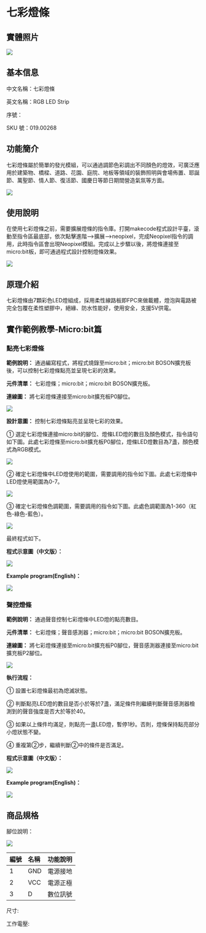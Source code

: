 # 七彩燈條

## 實體照片

![](../../.gitbook/assets/RGB_LED_string.jpg)

## 基本信息

中文名稱：七彩燈條

英文名稱：RGB LED Strip

序號：

SKU 號：019.00268

## 功能簡介

七彩燈條屬於簡單的發光模組，可以通過調節色彩調出不同顏色的燈效，可廣泛應用於建築物、橋樑、道路、花園、庭院、地板等領域的裝飾照明與會場佈置、耶誕節、萬聖節、情人節、復活節、國慶日等節日期間營造氣氛等方面。

![](../../.gitbook/assets/RGB_LED_string_intro.png)

## 使用說明

在使用七彩燈條之前，需要擴展燈條的指令庫。打開makecode程式設計平臺，滾動至指令區最底部，依次點擊進階-->擴展-->neopixel，完成Neopixel指令的調用，此時指令區會出現Neopixel模組。完成以上步驟以後，將燈條連接至micro:bit板，即可通過程式設計控制燈條效果。

![](../../.gitbook/assets/RGB_LED_string_ui.png)

## 原理介紹

七彩燈條由7顆彩色LED燈組成，採用柔性線路板即FPC來做載體，燈泡與電路被完全包覆在柔性塑膠中，絕緣、防水性能好，使用安全，支援5V供電。

## 實作範例教學-Micro:bit篇

### **點亮七彩燈條**

**範例說明：** 通過編寫程式，將程式燒錄至micro:bit；micro:bit BOSON擴充板後，可以控制七彩燈條點亮並呈現七彩的效果。

**元件清單：** 七彩燈條；micro:bit；micro:bit BOSON擴充板。

**連線圖：** 將七彩燈條連接至micro:bit擴充板P0腳位。

![](../../.gitbook/assets/RGB_LED_string_example_m1.png)

**設計意圖：** 控制七彩燈條點亮並呈現七彩的效果。

① 選定七彩燈條連接micro:bit的腳位、燈條LED燈的數目及顏色模式，指令語句如下圖。此處七彩燈條至micro:bit擴充板P0腳位，燈條LED燈數目為7盞，顏色模式為RGB模式。

![](../../.gitbook/assets/RGB_LED_string_de1.png)

② 確定七彩燈條中LED燈使用的範圍，需要調用的指令如下圖。此處七彩燈條中LED燈使用範圍為0-7。

![](../../.gitbook/assets/RGB_LED_string_de2.png)

③ 確定七彩燈條色調範圍，需要調用的指令如下圖。此處色調範圍為1-360（紅色-綠色-藍色）。

![](../../.gitbook/assets/RGB_LED_string_de3.png)

最終程式如下。

**程式示意圖（中文版）：**

![](../../.gitbook/assets/RGB_LED_string_prg1_ch_tw.png)

**Example program\(English\)：**

![](../../.gitbook/assets/RGB_LED_string_prg1_en.png)

### **聲控燈條**

**範例說明：** 通過聲音控制七彩燈條中LED燈的點亮數目。

**元件清單：** 七彩燈條；聲音感測器；micro:bit；micro:bit BOSON擴充板。

**連線圖：** 將七彩燈條連接至micro:bit擴充板P0腳位，聲音感測器連接至micro:bit擴充板P2腳位。

![](../../.gitbook/assets/RGB_LED_string_example_m2.png)

**執行流程：**

① 設置七彩燈條最初為熄滅狀態。

② 判斷點亮LED燈的數目是否小於等於7盞，滿足條件則繼續判斷聲音感測器檢測到的聲音強度是否大於等於40。

③ 如果以上條件均滿足，則點亮一盞LED燈，暫停1秒。否則，燈條保持點亮部分小燈狀態不變。

④ 重複第②步，繼續判斷②中的條件是否滿足。

**程式示意圖（中文版）：**

![](../../.gitbook/assets/RGB_LED_string_prg2_ch_tw.png)

**Example program\(English\)：**

![](../../.gitbook/assets/RGB_LED_string_prg2_en.png)

## 商品規格

腳位說明：

![](../../.gitbook/assets/RGB_LED_string_spec.png)

| **編號** | **名稱** | **功能說明** |
| :--- | :--- | :--- |
| 1 | GND | 電源接地 |
| 2 | VCC | 電源正極 |
| 3 | D | 數位訊號 |

尺寸:

工作電壓:

